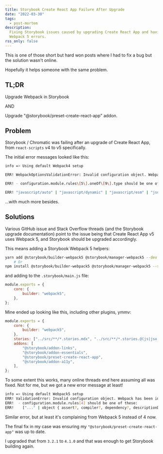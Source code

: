```yaml
---
title: Storybook Create React App Failure After Upgrade
date: "2022-03-30"
tags:
  - post-mortem
description:
  Fixing Storybook issues caused by upgrading Create React App and having
  Webpack 5 errors.
rss_only: false
---
```


This is one of those short but hard won posts where I had to fix a bug but the solution wasn't online.

Hopefully it helps someone with the same problem.

## TL;DR

Upgrade Webpack in Storybook

AND

Upgrade "@storybook/preset-create-react-app" addon.

## Problem

Storybook / Chromatic was failing after an upgrade of Create React App, from `react-scripts` v4 to v5 specifically.

The initial error messages looked like this:

```sh
info => Using default Webpack4 setup

ERR! WebpackOptionsValidationError: Invalid configuration object. Webpack has been initialised using a configuration object that does not match the API schema.

ERR! - configuration.module.rules\[5\].oneOf\[9\].type should be one of these:

ERR! "javascript/auto" | "javascript/dynamic" | "javascript/esm" | "json" | "webassembly/experimental"
```

...with much more besides.

## Solutions

Various GitHub issue and Stack Overflow threads (and the Storybook upgrade documentation) point to the issue being that Create React App v5 uses Webpack 5, and Storybook should be upgraded accordingly.

This means adding a Storybook Webpack 5 helpers:

```sh
yarn add @storybook/builder-webpack5 @storybook/manager-webpack5 --dev
    # Or
npm install @storybook/builder-webpack5 @storybook/manager-webpack5 --save-dev
```

and adding to the `.storybook/main.js` file:

```js
module.exports = {
	core: {
		builder: "webpack5",
	},
};
```

Mine ended up looking like this, including other plugins, ymmv:

```js
module.exports = {
	core: {
		builder: "webpack5",
	},
	stories: ["../src/**/*.stories.mdx", "../src/**/*.stories.@(js|jsx|ts|tsx)"],
	addons: [
		"@storybook/addon-links",
		"@storybook/addon-essentials",
		"@storybook/preset-create-react-app",
		"@storybook/addon-a11y",
	],
};
```

To some extent this works, many online threads end here assuming all was fixed. Not for me, but we got a new error message at least!

```sh
info => Using default Webpack5 setup
ERR! ValidationError: Invalid configuration object. Webpack has been initialized using a configuration object that does not match the API schema.
ERR!  - configuration.module.rules[4] should be one of these:
ERR!    ["..." | object { assert?, compiler?, dependency?, descriptionData?, enforce?, exclude?, generator?, include?, issuer?, issuerLayer?, layer?, loader?, mimetype?, oneOf?, options?, parser?, realResource?, resolve?, resource?, resourceFragment?, resourceQuery?, rules?, scheme?, sideEffects?, test?, type?, use? }, ...]
```

Similar error, but at least it's complaining from Webpack 5 instead of 4 now.

The final fix in my case was ensuring my `"@storybook/preset-create-react-app"` was up to date.

I upgraded that from `3.2.1` to `4.1.0` and that was enough to get Storybook building again.
